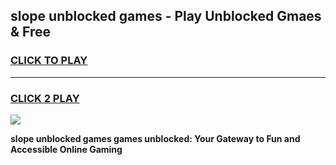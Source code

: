 
## slope unblocked games - Play Unblocked Gmaes & Free
<h3>
<a href="https://news.freeplayer.one?title=slope_unblocked_games&ref=16F">CLICK TO PLAY</a></h3>
<hr>

<h3>
<a href="https://news.freeplayer.one?title=slope_unblocked_games&ref=16F">CLICK 2 PLAY</a>
  
</h3>

<a href="https://news.freeplayer.one?title=slope_unblocked_games&ref=16F/"><img src="https://clearcache.store/games.png"></a>


**slope unblocked games games unblocked: Your Gateway to Fun and Accessible Online Gaming**
